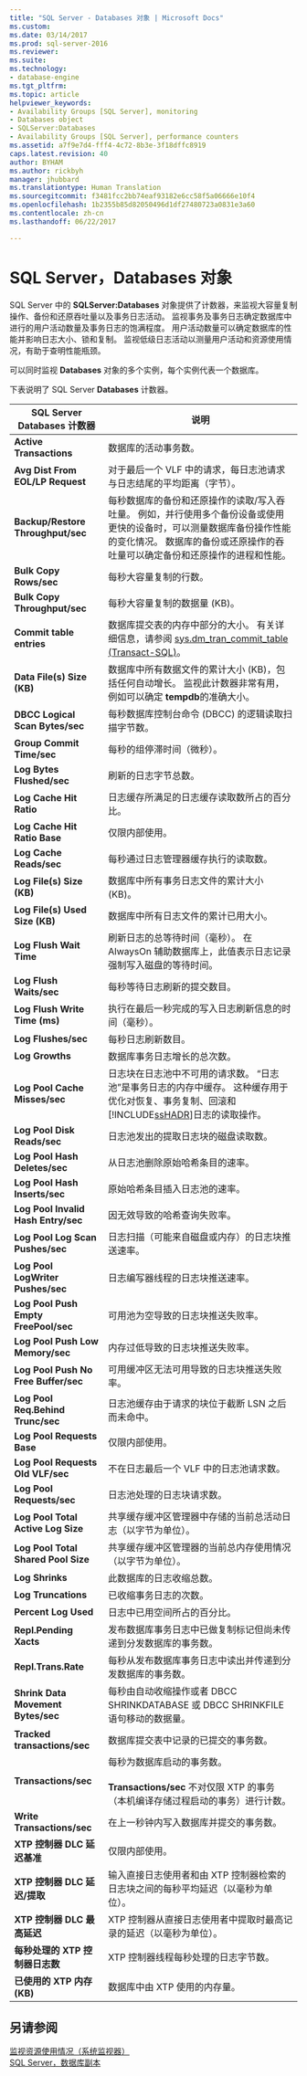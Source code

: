```yaml
---
title: "SQL Server - Databases 对象 | Microsoft Docs"
ms.custom: 
ms.date: 03/14/2017
ms.prod: sql-server-2016
ms.reviewer: 
ms.suite: 
ms.technology:
- database-engine
ms.tgt_pltfrm: 
ms.topic: article
helpviewer_keywords:
- Availability Groups [SQL Server], monitoring
- Databases object
- SQLServer:Databases
- Availability Groups [SQL Server], performance counters
ms.assetid: a7f9e7d4-fff4-4c72-8b3e-3f18dffc8919
caps.latest.revision: 40
author: BYHAM
ms.author: rickbyh
manager: jhubbard
ms.translationtype: Human Translation
ms.sourcegitcommit: f3481fcc2bb74eaf93182e6cc58f5a06666e10f4
ms.openlocfilehash: 1b2355b85d82050496d1df27480723a0831e3a60
ms.contentlocale: zh-cn
ms.lasthandoff: 06/22/2017

---
```

# <a name="sql-server-databases-object"></a>SQL Server，Databases 对象
  SQL Server 中的 **SQLServer:Databases** 对象提供了计数器，来监视大容量复制操作、备份和还原吞吐量以及事务日志活动。 监视事务及事务日志确定数据库中进行的用户活动数量及事务日志的饱满程度。 用户活动数量可以确定数据库的性能并影响日志大小、锁和复制。 监视低级日志活动以测量用户活动和资源使用情况，有助于查明性能瓶颈。  
  
 可以同时监视 **Databases** 对象的多个实例，每个实例代表一个数据库。  
  
 下表说明了 SQL Server **Databases** 计数器。  
  
|SQL Server Databases 计数器|说明|  
|-----------------------------------|-----------------|  
|**Active Transactions**|数据库的活动事务数。|  
|**Avg Dist From EOL/LP Request**|对于最后一个 VLF 中的请求，每日志池请求与日志结尾的平均距离（字节）。| 
|**Backup/Restore Throughput/sec**|每秒数据库的备份和还原操作的读取/写入吞吐量。 例如，并行使用多个备份设备或使用更快的设备时，可以测量数据库备份操作性能的变化情况。 数据库的备份或还原操作的吞吐量可以确定备份和还原操作的进程和性能。|  
|**Bulk Copy Rows/sec**|每秒大容量复制的行数。|  
|**Bulk Copy Throughput/sec**|每秒大容量复制的数据量 (KB)。|  
|**Commit table entries**|数据库提交表的内存中部分的大小。 有关详细信息，请参阅 [sys.dm_tran_commit_table (Transact-SQL)](../../relational-databases/system-dynamic-management-views/change-tracking-sys-dm-tran-commit-table.md)。|  
|**Data File(s) Size (KB)**|数据库中所有数据文件的累计大小 (KB)，包括任何自动增长。 监视此计数器非常有用，例如可以确定 **tempdb**的准确大小。|  
|**DBCC Logical Scan Bytes/sec**|每秒数据库控制台命令 (DBCC) 的逻辑读取扫描字节数。|  
|**Group Commit Time/sec**|每秒的组停滞时间（微秒）。|
|**Log Bytes Flushed/sec**|刷新的日志字节总数。|  
|**Log Cache Hit Ratio**|日志缓存所满足的日志缓存读取数所占的百分比。|  
|**Log Cache Hit Ratio Base**|仅限内部使用。| 
|**Log Cache Reads/sec**|每秒通过日志管理器缓存执行的读取数。|  
|**Log File(s) Size (KB)**|数据库中所有事务日志文件的累计大小 (KB)。|  
|**Log File(s) Used Size (KB)**|数据库中所有日志文件的累计已用大小。|  
|**Log Flush Wait Time**|刷新日志的总等待时间（毫秒）。 在 AlwaysOn 辅助数据库上，此值表示日志记录强制写入磁盘的等待时间。|  
|**Log Flush Waits/sec**|每秒等待日志刷新的提交数目。|  
|**Log Flush Write Time (ms)**|执行在最后一秒完成的写入日志刷新信息的时间（毫秒）。|  
|**Log Flushes/sec**|每秒日志刷新数目。|  
|**Log Growths**|数据库事务日志增长的总次数。|  
|**Log Pool Cache Misses/sec**|日志块在日志池中不可用的请求数。 “日志池”是事务日志的内存中缓存。 这种缓存用于优化对恢复、事务复制、回滚和 [!INCLUDE[ssHADR](../../includes/sshadr-md.md)]日志的读取操作。|  
|**Log Pool Disk Reads/sec**|日志池发出的提取日志块的磁盘读取数。|  
|**Log Pool Hash Deletes/sec**|从日志池删除原始哈希条目的速率。|
|**Log Pool Hash Inserts/sec**|原始哈希条目插入日志池的速率。|
|**Log Pool Invalid Hash Entry/sec**|因无效导致的哈希查询失败率。|
|**Log Pool Log Scan Pushes/sec**|日志扫描（可能来自磁盘或内存）的日志块推送速率。|
|**Log Pool LogWriter Pushes/sec**|日志编写器线程的日志块推送速率。|
|**Log Pool Push Empty FreePool/sec**|可用池为空导致的日志块推送失败率。|
|**Log Pool Push Low Memory/sec**|内存过低导致的日志块推送失败率。|
|**Log Pool Push No Free Buffer/sec**|可用缓冲区无法可用导致的日志块推送失败率。|
|**Log Pool Req.Behind Trunc/sec**|日志池缓存由于请求的块位于截断 LSN 之后而未命中。|
|**Log Pool Requests Base**|仅限内部使用。| 
|**Log Pool Requests Old VLF/sec**|不在日志最后一个 VLF 中的日志池请求数。|  
|**Log Pool Requests/sec**|日志池处理的日志块请求数。|  
|**Log Pool Total Active Log Size**|共享缓存缓冲区管理器中存储的当前总活动日志（以字节为单位）。|
|**Log Pool Total Shared Pool Size**|共享缓存缓冲区管理器的当前总内存使用情况（以字节为单位）。|
|**Log Shrinks**|此数据库的日志收缩总数。|  
|**Log Truncations**|已收缩事务日志的次数。|  
|**Percent Log Used**|日志中已用空间所占的百分比。|  
|**Repl.Pending Xacts**|发布数据库事务日志中已做复制标记但尚未传递到分发数据库的事务数。|  
|**Repl.Trans.Rate**|每秒从发布数据库事务日志中读出并传递到分发数据库的事务数。|  
|**Shrink Data Movement Bytes/sec**|每秒由自动收缩操作或者 DBCC SHRINKDATABASE 或 DBCC SHRINKFILE 语句移动的数据量。|  
|**Tracked transactions/sec**|数据库提交表中记录的已提交的事务数。|  
|**Transactions/sec**|每秒为数据库启动的事务数。<br /><br /> **Transactions/sec** 不对仅限 XTP 的事务（本机编译存储过程启动的事务）进行计数。|  
|**Write Transactions/sec**|在上一秒钟内写入数据库并提交的事务数。|  
|**XTP 控制器 DLC 延迟基准**|仅限内部使用。| 
|**XTP 控制器 DLC 延迟/提取**|输入直接日志使用者和由 XTP 控制器检索的日志块之间的每秒平均延迟（以毫秒为单位）。|
|**XTP 控制器 DLC 最高延迟**|XTP 控制器从直接日志使用者中提取时最高记录的延迟（以毫秒为单位）。|
|**每秒处理的 XTP 控制器日志数**|XTP 控制器线程每秒处理的日志字节数。|
|**已使用的 XTP 内存(KB)**|数据库中由 XTP 使用的内存量。| 
  
## <a name="see-also"></a>另请参阅  
 [监视资源使用情况（系统监视器）](../../relational-databases/performance-monitor/monitor-resource-usage-system-monitor.md)   
 [SQL Server，数据库副本](../../relational-databases/performance-monitor/sql-server-database-replica.md)  
  
  
